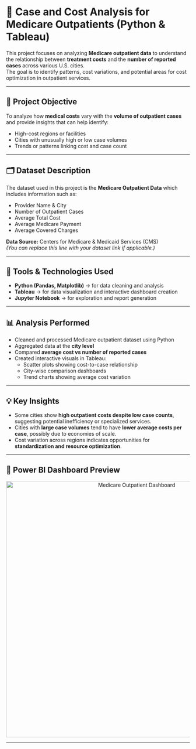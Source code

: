 # 🏥 Case and Cost Analysis for Medicare Outpatients (Python & Tableau)

This project focuses on analyzing **Medicare outpatient data** to understand the relationship between **treatment costs** and the **number of reported cases** across various U.S. cities.  
The goal is to identify patterns, cost variations, and potential areas for cost optimization in outpatient services.

---

## 🎯 Project Objective
To analyze how **medical costs** vary with the **volume of outpatient cases** and provide insights that can help identify:
- High-cost regions or facilities  
- Cities with unusually high or low case volumes  
- Trends or patterns linking cost and case count  

---

## 🗂️ Dataset Description
The dataset used in this project is the **Medicare Outpatient Data** which includes information such as:
- Provider Name & City  
- Number of Outpatient Cases  
- Average Total Cost  
- Average Medicare Payment  
- Average Covered Charges  

**Data Source:** Centers for Medicare & Medicaid Services (CMS)  
*(You can replace this line with your dataset link if applicable.)*

---

## 🧰 Tools & Technologies Used
- **Python (Pandas, Matplotlib)** → for data cleaning and analysis  
- **Tableau** → for data visualization and interactive dashboard creation  
- **Jupyter Notebook** → for exploration and report generation  

---

## 📊 Analysis Performed
- Cleaned and processed Medicare outpatient dataset using Python  
- Aggregated data at the **city level**  
- Compared **average cost vs number of reported cases**  
- Created interactive visuals in Tableau:
  - Scatter plots showing cost-to-case relationship  
  - City-wise comparison dashboards  
  - Trend charts showing average cost variation  

---

## 💡 Key Insights
- Some cities show **high outpatient costs despite low case counts**, suggesting potential inefficiency or specialized services.  
- Cities with **large case volumes** tend to have **lower average costs per case**, possibly due to economies of scale.  
- Cost variation across regions indicates opportunities for **standardization and resource optimization**.  

---

## 📸 Power BI Dashboard Preview
<p align="center">
  <img src="screenshots/medicare_dashboard.png" alt="Medicare Outpatient Dashboard" width="700">
</p>

---


